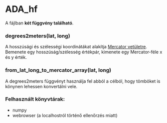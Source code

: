 # ADA_hf

A fájlban **két függvény található**.

### degrees2meters(lat, long)
A hosszúsági és szélességi koordinátákat alakítja [Mercator vetületre](https://hu.wikipedia.org/wiki/Mercator-vet%C3%BClet). Bemenete egy hosszúság/szélesség értékpár, kimenete egy Mercator-féle x és y érték.

### from_lat_long_to_mercator_array(lat, long)
A degrees2meters függvényt használja fel abból a célból, hogy tömböket is könynen lehessen konvertálni vele.

### Felhasznált könyvtárak:
 * numpy
 * webrowser (a localhostról történő ellenőrzés miatt)

